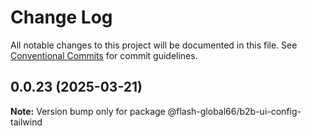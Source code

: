 # Change Log

All notable changes to this project will be documented in this file.
See [Conventional Commits](https://conventionalcommits.org) for commit guidelines.

## 0.0.23 (2025-03-21)

**Note:** Version bump only for package @flash-global66/b2b-ui-config-tailwind
